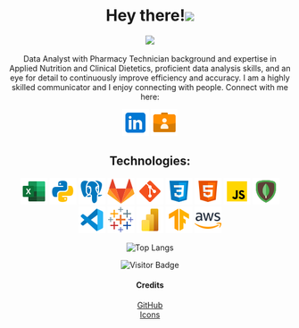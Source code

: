 <h1 align="center">Hey there!<img src="https://media.giphy.com/media/JvxG1YZ5BcSy1GU0DN/giphy.gif" width="60" /> </h1>  
<div style="text-align: center;">

<p align="center">
<img src = "https://media.giphy.com/media/v1.Y2lkPTc5MGI3NjExeXAzbXBqcTh3cDM1dzA5MG84cDF4dXd6aHpodmN1ejFocmE1dzZubCZlcD12MV9pbnRlcm5hbF9naWZfYnlfaWQmY3Q9Zw/xQMQmo9vCHaL6fp5ms/giphy.gif" />
</p>

Data Analyst with Pharmacy Technician background and expertise in Applied Nutrition and Clinical Dietetics, proficient data analysis skills, and an eye for detail to continuously improve efficiency and accuracy. I am a highly skilled communicator and I enjoy connecting with people. Connect with me here:


[![Linkedin Badge](/icons/linkedin.png)](https://www.linkedin.com/in/uzma-sayyeda/) 
[![portfolio](/icons/portfolio.png)](https://uzmasayyeda.github.io/portfolio_project/) 

## Technologies:<be>
![Excel](/icons/excel.png)
![Python](/icons/python.png)
![Postgresql](/icons/postgres.png)
![Gitlab](/icons/gitlab.png)
![Git](/icons/git.png)
![css](/icons/css.png)
![html](/icons/html.png)
![JavaScript](/icons/js.png)
![mongodb](/icons/mongodb.png)
![vscode](/icons/vscode.png)
![Tableau](/icons/tableau.png)
![Power Bi](/icons/power-bi-2021-48.png)
![Tensorflow](/icons/tensorflow.png)
![AWS](/icons/amazon-web-services.png)


![Top Langs](https://github-readme-stats.vercel.app/api/top-langs/?username=UzmaSayyeda&hide_progress=true)


![Visitor Badge](https://visitor-badge.laobi.icu/badge?page_id=UzmaSayyeda.UzmaSayyeda)


#### Credits 
[GitHub](https://github.com/abhisheknaiidu/awesome-github-profile-readme#gifs-)  
[Icons](https://icons8.com/icon/)

